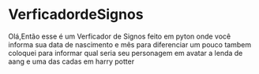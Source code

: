 # VerficadordeSignos
 
Olá,Então esse é um Verficador de Signos feito em pyton onde você informa sua data de nascimento e mês para diferenciar um pouco tambem coloquei para informar qual seria seu personagem em avatar a lenda de aang e uma das cadas em harry potter 
